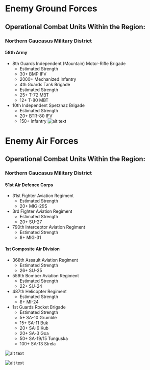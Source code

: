 # Enemy Ground Forces

## Operational Combat Units Within the Region:
### Northern Caucasus Military District
#### 58th Army
- 8th Guards Independent (Mountain) Motor-Rifle Brigade
  * Estimated Strength
  * 30+ BMP IFV
  *  2000+ Mechanized Infantry
  - 4th Guards Tank Brigade
  * Estimated Strength
  * 25+ T-72 MBT
  * 12+ T-80 MBT
- 10th Independent Spetznaz Brigade
  * Estimated Strength
  * 20+ BTR-80 IFV
  * 150+ Infantry
![alt text](https://github.com/Virtual-Carrier-Strike-Group-Three/Operation-Citadel-Curtain/blob/master/Images/Georgia%20Enemy%20SOM.PNG "Enemy Ground Forces")

# Enemy Air Forces

## Operational Combat Units Within the Region:
### Northern Caucasus Military District
#### 51st Air Defence Corps
- 31st Fighter Aviation Regiment
  * Estimated Strength
  * 20+ MIG-29S
- 3rd Fighter Aviation Regiment
  * Estimated Strength
  * 20+ SU-27
- 790th Interceptor Aviation Regiment
  * Estimated Strength
  * 8+ MIG-31

#### 1st Composite Air Division
- 368th Assault Aviation Regiment
  * Estimated Strength
  * 26+ SU-25
- 559th Bomber Aviation Regiment
  * Estimated Strength
  * 22+ SU-24
- 487th Helicopter Regiment
  * Estimated Strength
  * 8+ MI-24
- 1st Guards Rocket Brigade
  * Estimated Strength
  * 5+ SA-10 Grumble
  * 15+ SA-11 Buk
  * 20+ SA-6 Kub
  * 20+ SA-3 Goa
  * 50+ SA-19/15 Tunguska
  * 100+ SA-13 Strela

![alt text](https://github.com/Virtual-Carrier-Strike-Group-Three/Operation-Citadel-Curtain/blob/master/Images/Georgia%20Enemy%20AF1.PNG "Enemy Air Forces")

![alt text](https://github.com/Virtual-Carrier-Strike-Group-Three/Operation-Citadel-Curtain/blob/master/Images/Georgia%20Enemy%20AF2.PNG "Enemy Air Forces")

